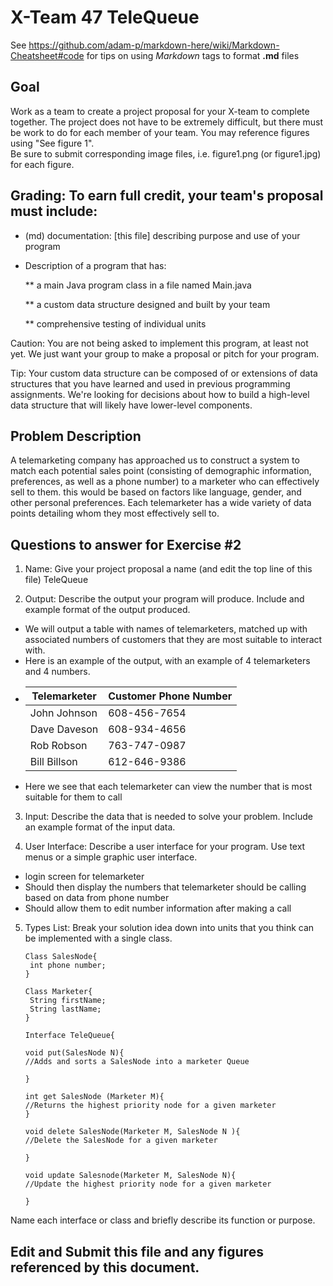 # X-Team 47 TeleQueue

See https://github.com/adam-p/markdown-here/wiki/Markdown-Cheatsheet#code for tips on using *Markdown* tags to format __.md__ files

## Goal

Work as a team to create a project proposal for your X-team to complete together.
The project does not have to be extremely difficult,
but there must be work to do for each member of your team.
You may reference figures using "See figure 1".  
Be sure to submit corresponding image files, i.e. figure1.png (or figure1.jpg) for each figure.

## Grading: To earn full credit, your team's proposal must include:

* (md) documentation: [this file] describing purpose and use of your program

* Description of a program that has:

  ** a main Java program class in a file named Main.java
  
  ** a custom data structure designed and built by your team
  
  ** comprehensive testing of individual units
  
 Caution: You are not being asked to implement this program, at least not yet. 
 We just want your group to make a proposal or pitch for your program.
 
 Tip: Your custom data structure can be composed of or extensions of data structures that you have learned and used in previous programming assignments.  We're looking for decisions about how to build a high-level data structure that will likely have lower-level components.

## Problem Description

A telemarketing company has approached us to construct a system to match each potential sales point (consisting of demographic information, preferences, as well as a phone number) to a marketer who can effectively sell to them. this would be based on factors like language, gender, and other personal preferences. Each telemarketer has a wide variety of data points detailing whom they most effectively sell to. 

## Questions to answer for Exercise #2

1. Name: Give your project proposal a name (and edit the top line of this file)
TeleQueue


2. Output: Describe the output your program will produce.  Include and example format of the output produced.
* We will output a table with names of telemarketers, matched up with associated numbers of customers that they are most suitable to   interact with.
* Here is an example of the output, with an example of 4 telemarketers and 4 numbers. 
* | Telemarketer  | Customer Phone Number |
  | ------------- | ------------- |
  | John Johnson  | 608-456-7654  |
  | Dave Daveson  | 608-934-4656  |
  | Rob Robson  | 763-747-0987 |
  | Bill Billson  | 612-646-9386  |
* Here we see that each telemarketer can view the number that is most suitable for them to call 

3. Input: Describe the data that is needed to solve your problem. Include an example format of the input data.



4. User Interface: Describe a user interface for your program.  Use text menus or a simple graphic user interface.
* login screen for telemarketer
* Should then display the numbers that telemarketer should be calling based on data from phone number
* Should allow them to edit number information after making a call

5. Types List: Break your solution idea down into units that you think can be implemented with a single class.
   
    ```
    Class SalesNode{
     int phone number; 
    }
    ```
    
    ```
    Class Marketer{
     String firstName;
     String lastName; 
    }
    ```
    
    ```
    Interface TeleQueue{
    
    void put(SalesNode N){
    //Adds and sorts a SalesNode into a marketer Queue 
    
    }
    
    int get SalesNode (Marketer M){
    //Returns the highest priority node for a given marketer
    } 
    
    void delete SalesNode(Marketer M, SalesNode N ){
    //Delete the SalesNode for a given marketer 
    
    }  
    
    void update Salesnode(Marketer M, SalesNode N){
    //Update the highest priority node for a given marketer
    
    }
    ```
    

Name each interface or class and briefly describe its function or purpose.


## Edit and Submit this file and any figures referenced by this document.

